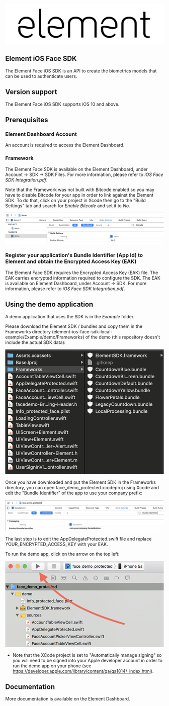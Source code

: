 ![element](https://github.com/Element1/element-ios-face-sdk-local-example/raw/master/images/element.png "element")

## Element iOS Face SDK

The Element Face iOS SDK is an API to create the biometrics models that can be used to authenticate users.

## Version support

The Element Face iOS SDK supports iOS 10 and above.

## Prerequisites

### Element Dashboard Account
An account is required to access the Element Dashboard.

### Framework
The Element Face SDK is available on the Element Dashboard, under Account -> SDK -> SDK Files.
For more information, please refer to *iOS Face SDK Integration.pdf*.

Note that the Framework was not built with Bitcode enabled so you may have to disable Bitcode for your app in order to link against the Element SDK.  To do that, click on your project in Xcode then go to the "Build Settings" tab and search for *Enable Bitcode* and set it to *No*.

![bitcode_off](https://github.com/Element1/element-ios-face-sdk-local-example/raw/master/images/bitcode_off.png "bitcode_off")

### Register your application's Bundle Identifier (App Id) to Element and obtain the Encrypted Access Key (EAK)
The Element Face SDK requires the Encrypted Access Key (EAK) file. The EAK carries encrypted information required to configure the SDK. The EAK is available on Element Dashboard, under Account -> SDK.
For more information, please refer to *iOS Face SDK Integration.pdf*.

## Using the demo application

A demo application that uses the SDK is in the *Example* folder.

Please download the Element SDK / bundles and copy them in the Frameworks directory (element-ios-face-sdk-local-example/Example/demo/Frameworks) of the demo (this repository doesn't include the actual SDK data):

![framework](https://github.com/Element1/element-ios-face-sdk-local-example/raw/master/images/framework_location.png "framework")

Once you have downloaded and put the Element SDK in the Frameworks directory, you can open face_demo_protected.xcodeproj using Xcode and edit the "Bundle Identifier" of the app to use your company prefix:

![bundle_identifier](https://github.com/Element1/element-ios-face-sdk-local-example/raw/master/images/bundle_identifier.png "bundle_identifier")

The last step is to edit the AppDelegateProtected.swift file and replace YOUR_ENCRYPTED_ACCESS_KEY with your EAK.

To run the demo app, click on the arrow on the top left:

![run](https://github.com/Element1/element-ios-face-sdk-local-example/raw/master/images/run.png "run")

- Note that the XCode project is set to "Automatically manage signing" so you will need to be signed into your Apple developer account in order to run the demo app on your phone (see https://developer.apple.com/library/content/qa/qa1814/_index.html).

## Documentation

More documentation is available on the Element Dashboard.
